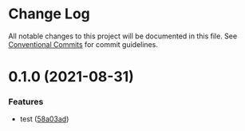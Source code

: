 # Change Log

All notable changes to this project will be documented in this file.
See [Conventional Commits](https://conventionalcommits.org) for commit guidelines.

# 0.1.0 (2021-08-31)


### Features

* test ([58a03ad](https://github.com/Kenoo/egc/commit/58a03ad65e1f78f4c92662995111e79bb4e194aa))
